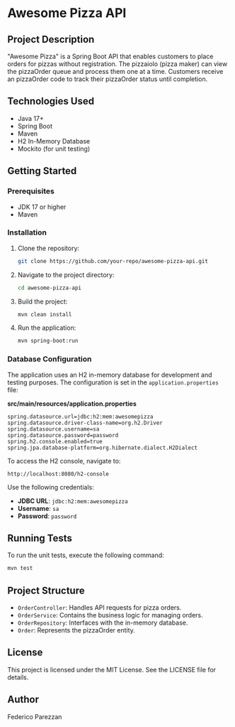 # Awesome Pizza API

## Project Description
"Awesome Pizza" is a Spring Boot API that enables customers to place orders for pizzas without registration. The pizzaiolo (pizza maker) can view the pizzaOrder queue and process them one at a time. Customers receive an pizzaOrder code to track their pizzaOrder status until completion.

## Technologies Used
- Java 17+
- Spring Boot
- Maven
- H2 In-Memory Database
- Mockito (for unit testing)

## Getting Started

### Prerequisites
- JDK 17 or higher
- Maven

### Installation
1. Clone the repository:
   ```bash
   git clone https://github.com/your-repo/awesome-pizza-api.git
   ```
2. Navigate to the project directory:
   ```bash
   cd awesome-pizza-api
   ```
3. Build the project:
   ```bash
   mvn clean install
   ```
4. Run the application:
   ```bash
   mvn spring-boot:run
   ```

### Database Configuration
The application uses an H2 in-memory database for development and testing purposes. The configuration is set in the `application.properties` file:

**src/main/resources/application.properties**
```properties
spring.datasource.url=jdbc:h2:mem:awesomepizza
spring.datasource.driver-class-name=org.h2.Driver
spring.datasource.username=sa
spring.datasource.password=password
spring.h2.console.enabled=true
spring.jpa.database-platform=org.hibernate.dialect.H2Dialect
```

To access the H2 console, navigate to:
```
http://localhost:8080/h2-console
```
Use the following credentials:
- **JDBC URL**: `jdbc:h2:mem:awesomepizza`
- **Username**: `sa`
- **Password**: `password`

## Running Tests
To run the unit tests, execute the following command:
```bash
mvn test
```

## Project Structure
- `OrderController`: Handles API requests for pizza orders.
- `OrderService`: Contains the business logic for managing orders.
- `OrderRepository`: Interfaces with the in-memory database.
- `Order`: Represents the pizzaOrder entity.

## License
This project is licensed under the MIT License. See the LICENSE file for details.

## Author
Federico Parezzan
